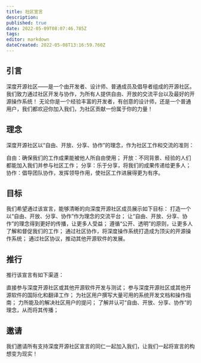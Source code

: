 ```yaml
---
title: 社区宣言
description: 
published: true
date: 2022-05-09T08:07:46.785Z
tags: 
editor: markdown
dateCreated: 2022-05-08T13:16:59.760Z
---
```


## 引言
深度开源社区——是一个由开发者、设计师、普通成员及倡导者组成的开源社区。我们致力通过社区开发与协作，为所有人提供自由、开放的交流平台以及最好的开源操作系统！ 无论你是一个经验丰富的开发者，有创意的设计师，还是一个普通用户，我们都欢迎你加入我们，为社区贡献一份属于你的力量！

## 理念
深度开源社区以“自由、开放、分享、协作”的理念，作为社区工作和交流的准则：

自由：确保我们的工作成果能被他人所自由使用；
开放：不同背景、经验的人们都能加入我们并参与社区工作；
分享：乐于分享，将我们的成果传递给更多人；
协作：倡导团队协作，发挥领导作用，使社区工作进展得更为有序。

## 目标
我们希望通过该宣言，能够清晰的向深度开源社区成员展示如下目标：
打造一个以“自由、开放、分享、协作”作为理念的交流平台；
让“自由、开放、分享、协作”的理念得到更好的传播，让更多人受益；
遵循“公开、透明”的原则，让更多人了解和督促我们的工作； 通过社区协作，将深度操作系统打造成为顶尖的开源操作系统；
通过社区协议，推动其他开源软件的发展。

## 推行
推行该宣言有如下渠道：

直接参与深度开源社区或其他开源软件开发与测试；
参与深度开源社区或其他开源软件的国际化和翻译工作；
为社区用户撰写大量可用的系统开发文档和操作指南；
力所能及的解决社区用户的提问；
了解并认可“自由、开放、分享、协作”的理念，从而将其传播；

## 邀请
我们邀请所有支持深度开源社区宣言的同仁一起加入我们，让我们一起将宣言的构想变为现实！
